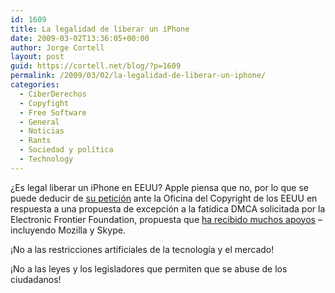 ```yaml
---
id: 1609
title: La legalidad de liberar un iPhone
date: 2009-03-02T13:36:05+00:00
author: Jorge Cortell
layout: post
guid: https://cortell.net/blog/?p=1609
permalink: /2009/03/02/la-legalidad-de-liberar-un-iphone/
categories:
  - CiberDerechos
  - Copyfight
  - Free Software
  - General
  - Noticias
  - Rants
  - Sociedad y polí­tica
  - Technology
---
```

¿Es legal liberar un iPhone en EEUU? Apple piensa que no, por lo que se puede deducir de [su petición](https://www.modmyi.com/forums/iphone-news/498021-apple-officially-claims-jailbreaking-illegal.html) ante la Oficina del Copyright de los EEUU en respuesta a una propuesta de excepción a la fatídica DMCA solicitada por la Electronic Frontier Foundation, propuesta que [ha recibido muchos apoyos](https://www.modmyi.com/forums/iphone-news/503731-cydia-mozilla-skype-others-join-eff-jailbreak-fight.html) – incluyendo Mozilla y Skype.

¡No a las restricciones artificiales de la tecnología y el mercado!

¡No a las leyes y los legisladores que permiten que se abuse de los ciudadanos!